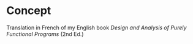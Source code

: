 # Concept
Translation in French of my English book _Design and Analysis of Purely Functional Programs_ (2nd Ed.)
